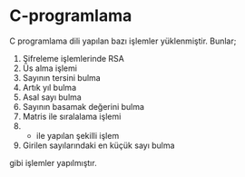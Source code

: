 # C-programlama

C programlama dili yapılan bazı işlemler yüklenmiştir. Bunlar;

  1. Şifreleme  işlemlerinde RSA 
  2. Üs alma işlemi
  3. Sayının tersini bulma
  4. Artık yıl bulma
  5. Asal sayı bulma
  6. Sayının basamak değerini bulma
  7. Matris ile sıralalama işlemi
  8.  * ile yapılan şekilli işlem
  9.  Girilen sayılarındaki en küçük sayı bulma
 
 gibi işlemler yapılmıştır.
